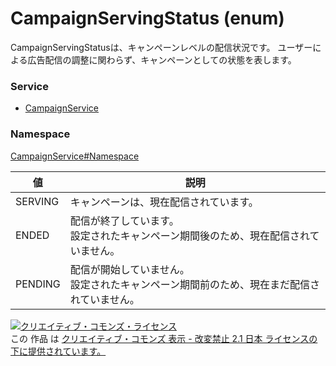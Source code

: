 # CampaignServingStatus (enum)
CampaignServingStatusは、キャンペーンレベルの配信状況です。 
ユーザーによる広告配信の調整に関わらず、キャンペーンとしての状態を表します。
### Service
+ [CampaignService](../../services/CampaignService.md)

### Namespace
[CampaignService#Namespace](../../services/CampaignService.md#namespace)

| 値 | 説明 | 
|---|---|
| SERVING| キャンペーンは、現在配信されています。 |
| ENDED| 配信が終了しています。<br>設定されたキャンペーン期間後のため、現在配信されていません。 |
| PENDING| 配信が開始していません。<br>設定されたキャンペーン期間前のため、現在まだ配信されていません。 |

<a rel="license" href="http://creativecommons.org/licenses/by-nd/2.1/jp/"><img alt="クリエイティブ・コモンズ・ライセンス" style="border-width:0" src="https://i.creativecommons.org/l/by-nd/2.1/jp/88x31.png" /></a><br />この 作品 は <a rel="license" href="http://creativecommons.org/licenses/by-nd/2.1/jp/">クリエイティブ・コモンズ 表示 - 改変禁止 2.1 日本 ライセンスの下に提供されています。</a>
